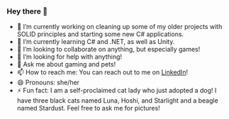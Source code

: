 ### Hey there 👋


- 🔭 I’m currently working on cleaning up some of my older projects with SOLID principles and starting some new C# applications.
- 🌱 I’m currently learning C# and .NET, as well as Unity.
- 👯 I’m looking to collaborate on anything, but especially games!
- 🤔 I’m looking for help with anything!
- 💬 Ask me about gaming and pets!
- 📫 How to reach me: You can reach out to me on <a href="https://linkedin.com/in/bhornbuckle">LinkedIn</a>!
- 😄 Pronouns: she/her
- ⚡ Fun fact: I am a self-proclaimed cat lady who just adopted a dog! I have three black cats named Luna, Hoshi, and Starlight and a beagle named Stardust. Feel free to ask me for pictures!
